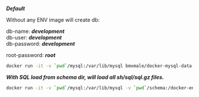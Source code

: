 ***Default***

Without any ENV image will create db:

db-name: ***development***  
db-user: ***development***  
db-password: ***development***

root-password: ***root***  

```bash
docker run -it -v `pwd`/mysql:/var/lib/mysql bmxmale/docker-mysql-data-initializer:5.7
```

***With SQL load from schema dir, will load all sh/sql/sql.gz files.***

```bash
docker run -it -v `pwd`/mysql:/var/lib/mysql -v `pwd`/schema:/docker-entrypoint-initdb.d bmxmale/docker-mysql-data-initializer:5.7
```